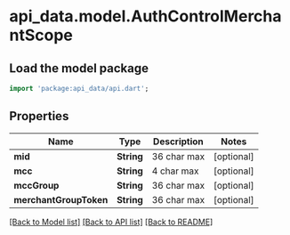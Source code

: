 # api_data.model.AuthControlMerchantScope

## Load the model package
```dart
import 'package:api_data/api.dart';
```

## Properties
Name | Type | Description | Notes
------------ | ------------- | ------------- | -------------
**mid** | **String** | 36 char max | [optional] 
**mcc** | **String** | 4 char max | [optional] 
**mccGroup** | **String** | 36 char max | [optional] 
**merchantGroupToken** | **String** | 36 char max | [optional] 

[[Back to Model list]](../README.md#documentation-for-models) [[Back to API list]](../README.md#documentation-for-api-endpoints) [[Back to README]](../README.md)



